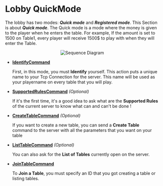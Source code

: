 # Lobby QuickMode

The lobby has two modes: ***Quick mode*** and ***Registered mode***. This Section is about ***Quick mode***. The Quick mode is a mode where the money is given to the player when he enters the table. For example, If the amount is set to 1500 on Table1, every player will receive 1500$ to play with when they will enter the Table.

<p align=center><img src="https://github.com/Ericmas001/BluffinMuffin.Protocol/blob/master/Documentation/Sequences/BluffinMuffin.Protocol.Lobby.QuickMode.png" alt="Sequence Diagram"></p>

 * **[IdentifyCommand](https://github.com/Ericmas001/BluffinMuffin.Protocol/blob/master/Documentation/BluffinMuffin.Protocol.Lobby.QuickMode.IdentifyCommand.md)** 

   First, in this mode, you must **Identify** yourself. This action puts a unique name to your Tcp Connection for the server. This name will be used as your playername on every table that you will play.
   
 * **[SupportedRulesCommand](https://github.com/Ericmas001/BluffinMuffin.Protocol/blob/master/Documentation/BluffinMuffin.Protocol.Lobby.SupportedRulesCommand.md)** *(Optional)*

   If it's the first time, it's a good idea to ask what are the **Supported Rules** of the current server to know what can and can't be done !

 * **[CreateTableCommand](https://github.com/Ericmas001/BluffinMuffin.Protocol/blob/master/Documentation/BluffinMuffin.Protocol.Lobby.CreateTableCommand.md)** *(Optional)*

   If you want to create a new table, you can send a **Create Table** command to the server with all the parameters that you want on your table

 * **[ListTableCommand](https://github.com/Ericmas001/BluffinMuffin.Protocol/blob/master/Documentation/BluffinMuffin.Protocol.Lobby.ListTableCommand.md)** *(Optional)*

   You can also ask for the **List of Tables** currently open on the server.

 * **[JoinTableCommand](https://github.com/Ericmas001/BluffinMuffin.Protocol/blob/master/Documentation/BluffinMuffin.Protocol.Lobby.JoinTableCommand.md)** 

   To **Join a Table**, you must specify an ID that you got creating a table or listing tables.
